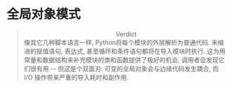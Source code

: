# 全局对象模式

> <center>Verdict</center>
> 像其它几种脚本语言一样, Python将每个模块的外层解析为普通代码. 未缩进的赋值语句, 表达式, 甚至循环和条件语句都将在导入模块时执行. 这为用常量和数据结构来补充模块的类和函数提供了极好的机会, 调用者会发现它们很有用 -- 但这是个双面刃: 可变的全局对象会与边缘代码发生耦合, 而 I/O 操作带来严重的导入耗时和副作用.